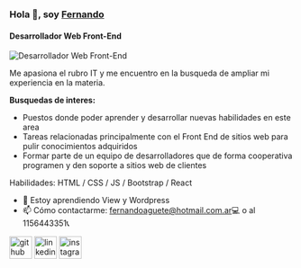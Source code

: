 ### Hola 👋, soy [Fernando](https://github.com/fernandoaguete)
#### Desarrollador Web Front-End
![Desarrollador Web Front-End](https://arturssmirnovs.github.io/github-profile-readme-generator/images/banner.png)

Me apasiona el rubro IT y me encuentro en la busqueda de ampliar mi experiencia en la materia.

**Busquedas de interes:**
- Puestos donde poder aprender y desarrollar nuevas habilidades en este area
- Tareas relacionadas principalmente con el Front End de sitios web para pulir conocimientos adquiridos
- Formar parte de un equipo de desarrolladores que de forma cooperativa programen y den soporte a sitios web de clientes

Habilidades: HTML / CSS / JS / Bootstrap / React

- 🌱 Estoy aprendiendo View y Wordpress 
- 📫 Cómo contactarme: fernandoaguete@hotmail.com.ar💻 o al 1156443351📞  


[<img src='https://cdn.jsdelivr.net/npm/simple-icons@3.0.1/icons/github.svg' alt='github' height='40'>](https://github.com/https://github.com/fernandoaguete)  [<img src='https://cdn.jsdelivr.net/npm/simple-icons@3.0.1/icons/linkedin.svg' alt='linkedin' height='40'>](https://www.linkedin.com/in/https://www.linkedin.com/in/fernando-aguete-757b94215//)  [<img src='https://cdn.jsdelivr.net/npm/simple-icons@3.0.1/icons/instagram.svg' alt='instagram' height='40'>](https://www.instagram.com/https://www.instagram.com/fer_aguete//)  

